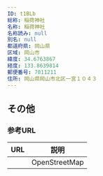 ```yaml
---
ID: t1BLb
総称: 稲荷神社
名称: 稲荷神社
名称読み: null
別名: null
都道府県: 岡山県
区域: 岡山市
緯度: 34.6763867
経度: 133.8639814
郵便番号: 7011211
住所: 岡山県岡山市北区一宮１０４３
---
```


## その他

### 参考URL

| URL | 説明          |
| --- | ------------- |
|     | OpenStreetMap |
